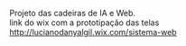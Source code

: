 
Projeto das cadeiras de IA e Web.
<br>
 link do wix com a prototipação das telas http://lucianodanyalgil.wix.com/sistema-web
